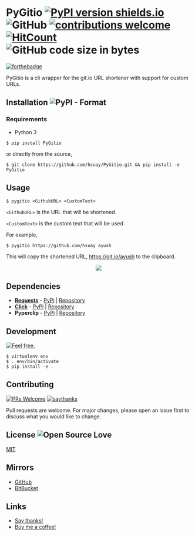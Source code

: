 # **PyGitio** [![PyPI version shields.io](https://img.shields.io/pypi/v/PyGitio.svg?style=popout-square)](https://pypi.python.org/pypi/PyGitio/) ![GitHub](https://img.shields.io/github/license/hsuay/PyGitio.svg?style=popout-square) [![contributions welcome](https://img.shields.io/badge/contributions-welcome-brightgreen.svg?style=popout-square)]() [![HitCount](http://hits.dwyl.io/hsuay/PyGitio.svg)](http://hits.dwyl.io/hsuay/PyGitio) ![GitHub code size in bytes](https://img.shields.io/github/languages/code-size/badges/shields.svg?style=popout-square) 





 [![forthebadge](https://forthebadge.com/images/badges/made-with-python.svg)](https://www.python.org/)

PyGitio is a cli wrapper for the git.io URL shortener with support for custom URLs.

## Installation ![PyPI - Format](https://img.shields.io/pypi/format/Django.svg?style=popout-square)



### Requirements
* Python 3

```
$ pip install PyGitio
```
or directly from the source, 
```
$ git clone https://github.com/hsuay/PyGitio.git && pip install -e PyGitio
```

## Usage

```
$ pygitio <GithubURL> <CustomText>
```

`<GithubURL>` is the URL that will be shortened.

`<CustomText>` is the custom text that will be used.

For example, 

```
$ pygitio https://github.com/hsuay ayush
```

This will copy the shortened URL, https://git.io/ayush to the clipboard.

<div align = "center">

![](https://duaw26jehqd4r.cloudfront.net/items/1q3T0K1W1v3O323M2j0E/Image%202018-10-15%20at%201.07.38%20PM.png)

</div>

## Dependencies

* [**Requests**](python-requests.org) - [PyPi](https://pypi.org/project/requests/) | [Repository](https://github.com/requests/requests/)
* [**Click**](https://click.palletsprojects.com) - [PyPi](https://pypi.org/project/click/) | [Repository](https://github.com/pallets/click)
* **Pyperclip** - [PyPi](https://pypi.org/project/pyperclip/) | [Repository](https://github.com/asweigart/pyperclip)

## Development

[![Feel free.](https://forthebadge.com/images/badges/fo-sho.svg)](https://media.tenor.com/images/987ccf67f8644c015d5b4bea3e51132b/tenor.gif)

```
$ virtualenv env
$ . env/bin/activate
$ pip install -e .
```

## Contributing 
[![PRs Welcome](https://img.shields.io/badge/PRs-welcome-brightgreen.svg?style=popout-square)](https://git-scm.com/book/en/v2/GitHub-Contributing-to-a-Project) [![saythanks](https://img.shields.io/badge/say-thanks-ff69b4.svg)](https://saythanks.io/to/hsuay)

Pull requests are welcome. For major changes, please open an issue first to discuss what you would like to change.

## License ![Open Source Love](https://badges.frapsoft.com/os/v3/open-source.png?v=103)
[MIT](https://github.com/hsuay/PyGitio/blob/master/LICENSE.md)

## Mirrors

* [GitHub](https://github.com/hsuay/PyGitio)
* [BitBucket](https://bitbucket.org/hsuay/pygitio)

## Links

* [Say thanks!](https://saythanks.io/to/hsuay)
* [Buy me a coffee!](http://bmc.xyz/ayush)